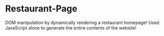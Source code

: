 # Restaurant-Page
DOM manipulation by dynamically rendering a restaurant homepage! Used JavaScript alone to generate the entire contents of the website!
